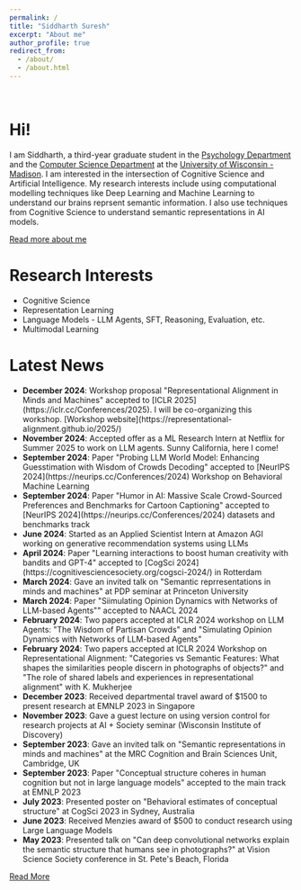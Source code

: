 ```yaml
---
permalink: /
title: "Siddharth Suresh"
excerpt: "About me"
author_profile: true
redirect_from: 
  - /about/
  - /about.html
---
```

<br>

Hi!
======

I am Siddharth, a third-year graduate student in the [Psychology Department](https://psych.wisc.edu/) and the [Computer Science Department](https://www.cs.wisc.edu/) at the [University of Wisconsin - Madison](https://www.wisc.edu/). I am interested in the intersection of Cognitive Science and Artificial Intelligence. My research interests include using computational modelling techniques like Deep Learning and Machine Learning to understand our brains reprsent semantic information. I also use techniques from Cognitive Science to understand semantic representations in AI models.

[Read more about me](/about-me/)

Research Interests
======

* Cognitive Science
* Representation Learning
* Language Models - LLM Agents, SFT, Reasoning, Evaluation, etc.
* Multimodal Learning




Latest News
======

<div class="news-section">
<ul>

<li><strong>December 2024</strong>: Workshop proposal "Representational Alignment in Minds and Machines" accepted to [ICLR 2025](https://iclr.cc/Conferences/2025). I will be co-organizing this workshop. [Workshop website](https://representational-alignment.github.io/2025/)</li>

<li><strong>November 2024</strong>: Accepted offer as a ML Research Intern at Netflix for Summer 2025 to work on LLM agents. Sunny California, here I come!</li>
<li><strong>September 2024</strong>: Paper "Probing LLM World Model: Enhancing Guesstimation with Wisdom of Crowds Decoding" accepted to [NeurIPS 2024](https://neurips.cc/Conferences/2024) Workshop on Behavioral Machine Learning</li>

<li><strong>September 2024</strong>: Paper "Humor in AI: Massive Scale Crowd-Sourced Preferences and Benchmarks for Cartoon Captioning" accepted to [NeurIPS 2024](https://neurips.cc/Conferences/2024) datasets and benchmarks track</li>

<li><strong>June 2024</strong>: Started as an Applied Scientist Intern at Amazon AGI working on generative recommendation systems using LLMs</li>
<li><strong>April 2024</strong>: Paper "Learning interactions to boost human creativity with bandits and GPT-4" accepted to [CogSci 2024](https://cognitivesciencesociety.org/cogsci-2024/) in Rotterdam</li>

<li><strong>March 2024</strong>: Gave an invited talk on "Semantic reprresentations in minds and machines" at PDP seminar at Princeton University</li>

<div class="hidden-news">
<li><strong>March 2024</strong>: Paper "Siimulating Opinion Dynamics with Networks of LLM-based Agents"" accepted to NAACL 2024</li>

<li><strong>February 2024</strong>: Two papers accepted at ICLR 2024 workshop on LLM Agents: "The Wisdom of Partisan Crowds" and "Simulating Opinion Dynamics with Networks of LLM-based Agents"</li>

<li><strong>February 2024</strong>: Two papers accepted at ICLR 2024 Workshop on Representational Alignment: "Categories vs Semantic Features: What shapes the similarities people discern in photographs of objects?" and "The role of shared labels and experiences in representational alignment" with K. Mukherjee</li>

<li><strong>December 2023</strong>: Received departmental travel award of $1500 to present research at EMNLP 2023 in Singapore</li>

<li><strong>November 2023</strong>: Gave a guest lecture on using version control for research projects at AI + Society seminar (Wisconsin Institute of Discovery)</li>

<li><strong>September 2023</strong>: Gave an invited talk on "Semantic representations in minds and machines" at the MRC Cognition and Brain Sciences Unit, Cambridge, UK</li>

<li><strong>September 2023</strong>: Paper "Conceptual structure coheres in human cognition but not in large language models" accepted to the main track at EMNLP 2023</li>

<li><strong>July 2023</strong>: Presented poster on "Behavioral estimates of conceptual structure" at CogSci 2023 in Sydney, Australia</li>

<li><strong>June 2023</strong>: Received Menzies award of $500 to conduct research using Large Language Models</li>

<li><strong>May 2023</strong>: Presented talk on "Can deep convolutional networks explain the semantic structure that humans see in photographs?" at Vision Science Society conference in St. Pete's Beach, Florida</li>
</div>

</ul>
</div>

<a href="#" class="read-more-btn">Read More</a>

<!-- This is the front page of a website that is powered by the [academicpages template](https://github.com/academicpages/academicpages.github.io) and hosted on GitHub pages. [GitHub pages](https://pages.github.com) is a free service in which websites are built and hosted from code and data stored in a GitHub repository, automatically updating when a new commit is made to the respository. This template was forked from the [Minimal Mistakes Jekyll Theme](https://mmistakes.github.io/minimal-mistakes/) created by Michael Rose, and then extended to support the kinds of content that academics have: publications, talks, teaching, a portfolio, blog posts, and a dynamically-generated CV. You can fork [this repository](https://github.com/academicpages/academicpages.github.io) right now, modify the configuration and markdown files, add your own PDFs and other content, and have your own site for free, with no ads! An older version of this template powers my own personal website at [stuartgeiger.com](http://stuartgeiger.com), which uses [this Github repository](https://github.com/staeiou/staeiou.github.io).

A data-driven personal website
======
Like many other Jekyll-based GitHub Pages templates, academicpages makes you separate the website's content from its form. The content & metadata of your website are in structured markdown files, while various other files constitute the theme, specifying how to transform that content & metadata into HTML pages. You keep these various markdown (.md), YAML (.yml), HTML, and CSS files in a public GitHub repository. Each time you commit and push an update to the repository, the [GitHub pages](https://pages.github.com/) service creates static HTML pages based on these files, which are hosted on GitHub's servers free of charge.


Many of the features of dynamic content management systems (like Wordpress) can be achieved in this fashion, using a fraction of the computational resources and with far less vulnerability to hacking and DDoSing. You can also modify the theme to your heart's content without touching the content of your site. If you get to a point where you've broken something in Jekyll/HTML/CSS beyond repair, your markdown files describing your talks, publications, etc. are safe. You can rollback the changes or even delete the repository and start over -- just be sure to save the markdown files! Finally, you can also write scripts that process the structured data on the site, such as [this one](https://github.com/academicpages/academicpages.github.io/blob/master/talkmap.ipynb) that analyzes metadata in pages about talks to display [a map of every location you've given a talk](https://academicpages.github.io/talkmap.html).

Getting started
======
1. Register a GitHub account if you don't have one and confirm your e-mail (required!)
1. Fork [this repository](https://github.com/academicpages/academicpages.github.io) by clicking the "fork" button in the top right. 
1. Go to the repository's settings (rightmost item in the tabs that start with "Code", should be below "Unwatch"). Rename the repository "[your GitHub username].github.io", which will also be your website's URL.
1. Set site-wide configuration and create content & metadata (see below -- also see [this set of diffs](http://archive.is/3TPas) showing what files were changed to set up [an example site](https://getorg-testacct.github.io) for a user with the username "getorg-testacct")
1. Upload any files (like PDFs, .zip files, etc.) to the files/ directory. They will appear at https://[your GitHub username].github.io/files/example.pdf.  
1. Check status by going to the repository settings, in the "GitHub pages" section

Site-wide configuration
------
The main configuration file for the site is in the base directory in [_config.yml](https://github.com/academicpages/academicpages.github.io/blob/master/_config.yml), which defines the content in the sidebars and other site-wide features. You will need to replace the default variables with ones about yourself and your site's github repository. The configuration file for the top menu is in [_data/navigation.yml](https://github.com/academicpages/academicpages.github.io/blob/master/_data/navigation.yml). For example, if you don't have a portfolio or blog posts, you can remove those items from that navigation.yml file to remove them from the header. 

Create content & metadata
------
For site content, there is one markdown file for each type of content, which are stored in directories like _publications, _talks, _posts, _teaching, or _pages. For example, each talk is a markdown file in the [_talks directory](https://github.com/academicpages/academicpages.github.io/tree/master/_talks). At the top of each markdown file is structured data in YAML about the talk, which the theme will parse to do lots of cool stuff. The same structured data about a talk is used to generate the list of talks on the [Talks page](https://academicpages.github.io/talks), each [individual page](https://academicpages.github.io/talks/2012-03-01-talk-1) for specific talks, the talks section for the [CV page](https://academicpages.github.io/cv), and the [map of places you've given a talk](https://academicpages.github.io/talkmap.html) (if you run this [python file](https://github.com/academicpages/academicpages.github.io/blob/master/talkmap.py) or [Jupyter notebook](https://github.com/academicpages/academicpages.github.io/blob/master/talkmap.ipynb), which creates the HTML for the map based on the contents of the _talks directory).

**Markdown generator**

I have also created [a set of Jupyter notebooks](https://github.com/academicpages/academicpages.github.io/tree/master/markdown_generator
) that converts a CSV containing structured data about talks or presentations into individual markdown files that will be properly formatted for the academicpages template. The sample CSVs in that directory are the ones I used to create my own personal website at stuartgeiger.com. My usual workflow is that I keep a spreadsheet of my publications and talks, then run the code in these notebooks to generate the markdown files, then commit and push them to the GitHub repository.

How to edit your site's GitHub repository
------
Many people use a git client to create files on their local computer and then push them to GitHub's servers. If you are not familiar with git, you can directly edit these configuration and markdown files directly in the github.com interface. Navigate to a file (like [this one](https://github.com/academicpages/academicpages.github.io/blob/master/_talks/2012-03-01-talk-1.md) and click the pencil icon in the top right of the content preview (to the right of the "Raw | Blame | History" buttons). You can delete a file by clicking the trashcan icon to the right of the pencil icon. You can also create new files or upload files by navigating to a directory and clicking the "Create new file" or "Upload files" buttons. 

Example: editing a markdown file for a talk
![Editing a markdown file for a talk](/images/editing-talk.png)

For more info
------
More info about configuring academicpages can be found in [the guide](https://academicpages.github.io/markdown/). The [guides for the Minimal Mistakes theme](https://mmistakes.github.io/minimal-mistakes/docs/configuration/) (which this theme was forked from) might also be helpful. -->
